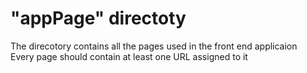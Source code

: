 # "appPage" directoty
The direcotory contains all the pages used in the front end applicaion  
Every page should contain at least one URL assigned to it